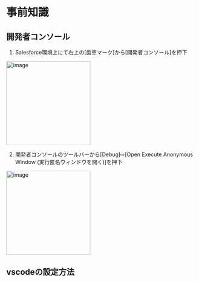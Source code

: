 # 事前知識

## 開発者コンソール
1. Salesforce環境上にて右上の[歯車マーク]から[開発者コンソール]を押下
<img width="222" alt="image" src="https://user-images.githubusercontent.com/42022387/187871297-53e96a50-c2f4-4e3e-9f13-c2bfcaf7b3cc.png">

2. 開発者コンソールのツールバーから[Debug]⇨[Open Execute Anonymous Window (実行匿名ウィンドウを開く)]を押下
<img width="222" alt="image" src="https://user-images.githubusercontent.com/42022387/187871660-9e7eb69d-0a4f-4630-a6b7-b4831e47a9e9.png">

## vscodeの設定方法
